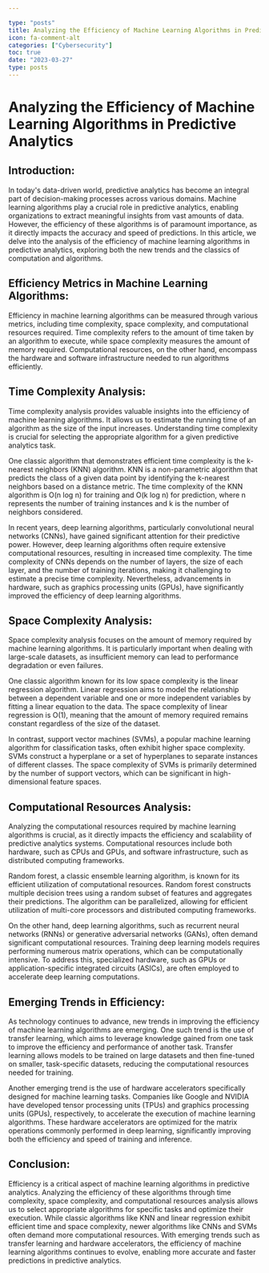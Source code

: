```yaml
---

type: "posts"
title: Analyzing the Efficiency of Machine Learning Algorithms in Predictive Analytics
icon: fa-comment-alt
categories: ["Cybersecurity"]
toc: true
date: "2023-03-27"
type: posts
---
```





# Analyzing the Efficiency of Machine Learning Algorithms in Predictive Analytics

## Introduction:

In today's data-driven world, predictive analytics has become an integral part of decision-making processes across various domains. Machine learning algorithms play a crucial role in predictive analytics, enabling organizations to extract meaningful insights from vast amounts of data. However, the efficiency of these algorithms is of paramount importance, as it directly impacts the accuracy and speed of predictions. In this article, we delve into the analysis of the efficiency of machine learning algorithms in predictive analytics, exploring both the new trends and the classics of computation and algorithms.

## Efficiency Metrics in Machine Learning Algorithms:

Efficiency in machine learning algorithms can be measured through various metrics, including time complexity, space complexity, and computational resources required. Time complexity refers to the amount of time taken by an algorithm to execute, while space complexity measures the amount of memory required. Computational resources, on the other hand, encompass the hardware and software infrastructure needed to run algorithms efficiently.

## Time Complexity Analysis:

Time complexity analysis provides valuable insights into the efficiency of machine learning algorithms. It allows us to estimate the running time of an algorithm as the size of the input increases. Understanding time complexity is crucial for selecting the appropriate algorithm for a given predictive analytics task.

One classic algorithm that demonstrates efficient time complexity is the k-nearest neighbors (KNN) algorithm. KNN is a non-parametric algorithm that predicts the class of a given data point by identifying the k-nearest neighbors based on a distance metric. The time complexity of the KNN algorithm is O(n log n) for training and O(k log n) for prediction, where n represents the number of training instances and k is the number of neighbors considered.

In recent years, deep learning algorithms, particularly convolutional neural networks (CNNs), have gained significant attention for their predictive power. However, deep learning algorithms often require extensive computational resources, resulting in increased time complexity. The time complexity of CNNs depends on the number of layers, the size of each layer, and the number of training iterations, making it challenging to estimate a precise time complexity. Nevertheless, advancements in hardware, such as graphics processing units (GPUs), have significantly improved the efficiency of deep learning algorithms.

## Space Complexity Analysis:

Space complexity analysis focuses on the amount of memory required by machine learning algorithms. It is particularly important when dealing with large-scale datasets, as insufficient memory can lead to performance degradation or even failures.

One classic algorithm known for its low space complexity is the linear regression algorithm. Linear regression aims to model the relationship between a dependent variable and one or more independent variables by fitting a linear equation to the data. The space complexity of linear regression is O(1), meaning that the amount of memory required remains constant regardless of the size of the dataset.

In contrast, support vector machines (SVMs), a popular machine learning algorithm for classification tasks, often exhibit higher space complexity. SVMs construct a hyperplane or a set of hyperplanes to separate instances of different classes. The space complexity of SVMs is primarily determined by the number of support vectors, which can be significant in high-dimensional feature spaces.

## Computational Resources Analysis:

Analyzing the computational resources required by machine learning algorithms is crucial, as it directly impacts the efficiency and scalability of predictive analytics systems. Computational resources include both hardware, such as CPUs and GPUs, and software infrastructure, such as distributed computing frameworks.

Random forest, a classic ensemble learning algorithm, is known for its efficient utilization of computational resources. Random forest constructs multiple decision trees using a random subset of features and aggregates their predictions. The algorithm can be parallelized, allowing for efficient utilization of multi-core processors and distributed computing frameworks.

On the other hand, deep learning algorithms, such as recurrent neural networks (RNNs) or generative adversarial networks (GANs), often demand significant computational resources. Training deep learning models requires performing numerous matrix operations, which can be computationally intensive. To address this, specialized hardware, such as GPUs or application-specific integrated circuits (ASICs), are often employed to accelerate deep learning computations.

## Emerging Trends in Efficiency:

As technology continues to advance, new trends in improving the efficiency of machine learning algorithms are emerging. One such trend is the use of transfer learning, which aims to leverage knowledge gained from one task to improve the efficiency and performance of another task. Transfer learning allows models to be trained on large datasets and then fine-tuned on smaller, task-specific datasets, reducing the computational resources needed for training.

Another emerging trend is the use of hardware accelerators specifically designed for machine learning tasks. Companies like Google and NVIDIA have developed tensor processing units (TPUs) and graphics processing units (GPUs), respectively, to accelerate the execution of machine learning algorithms. These hardware accelerators are optimized for the matrix operations commonly performed in deep learning, significantly improving both the efficiency and speed of training and inference.

## Conclusion:

Efficiency is a critical aspect of machine learning algorithms in predictive analytics. Analyzing the efficiency of these algorithms through time complexity, space complexity, and computational resources analysis allows us to select appropriate algorithms for specific tasks and optimize their execution. While classic algorithms like KNN and linear regression exhibit efficient time and space complexity, newer algorithms like CNNs and SVMs often demand more computational resources. With emerging trends such as transfer learning and hardware accelerators, the efficiency of machine learning algorithms continues to evolve, enabling more accurate and faster predictions in predictive analytics.